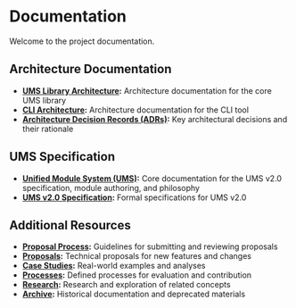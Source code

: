# Documentation

Welcome to the project documentation.

## Architecture Documentation

- **[UMS Library Architecture](./architecture/ums-lib/):** Architecture documentation for the core UMS library
- **[CLI Architecture](./architecture/copilot-instructions-cli/):** Architecture documentation for the CLI tool
- **[Architecture Decision Records (ADRs)](./architecture/adr/):** Key architectural decisions and their rationale

## UMS Specification

- **[Unified Module System (UMS)](./unified-module-system/):** Core documentation for the UMS v2.0 specification, module authoring, and philosophy
- **[UMS v2.0 Specification](./spec/):** Formal specifications for UMS v2.0

## Additional Resources

- **[Proposal Process](./proposal-process.md):** Guidelines for submitting and reviewing proposals
- **[Proposals](./spec/proposals/):** Technical proposals for new features and changes
- **[Case Studies](./5-case-studies/):** Real-world examples and analyses
- **[Processes](./processes/):** Defined processes for evaluation and contribution
- **[Research](./research/):** Research and exploration of related concepts
- **[Archive](./archive/):** Historical documentation and deprecated materials
